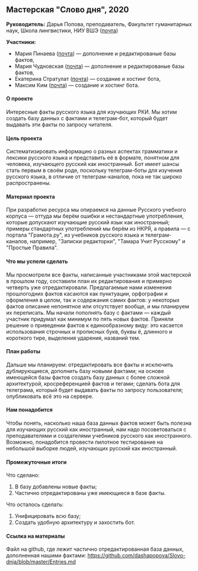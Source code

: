 ## Мастерская "Слово дня", 2020

**Руководитель:** Дарья Попова, преподаватель, Факультет гуманитарных наук, Школа лингвистики, НИУ ВШЭ ([почта](mailto:daschapopowa@gmail.com))

**Участники:**
* Мария Пинаева ([почта](mailto:maxa_ping@mail.ru)) — дополнение и редактированые базы фактов, 
* Мария Чудновская ([почта](mailto:mlc999@list.ru)) — дополнение и редактированые базы фактов,
* Екатерина Стратулат ([почта](mailto:stratulat.ekaterina1999@gmail.com)) — создание и хостинг бота, 
* Максим Ким ([почта](mailto:maxxkim@ya.ru)) — создание и хостинг бота.

#### О проекте

Интересные факты русского языка для изучающих РКИ. Мы хотим создать базу данных с фактами и телеграм-бот, который будет выдавать эти факты по запросу читателя.

#### Цель проекта

Систематизировать информацию о разных аспектах грамматики и лексики русского языка и представить её в формате, понятном для человека, изучающего русский как иностранный. Бот имеет шансы стать первым в своём роде, поскольку телеграм-боты для изучения русского языка, в отличие от телеграм-каналов, пока не так широко распространены.

#### Материал проекта

При разработке ресурса мы опираемся на данные Русского учебного корпуса — оттуда мы берём ошибки и нестандартные употребления, которые допускают изучающие русский язык как иностранный; примеры стандартных употреблений мы берём из НКРЯ, а правила — с портала "Грамота.ру", из учебников русского языка и телеграм-каналов, например, "Записки редакторки", "Тамара Учит Русскому" и "Простые Правила".

#### Что мы успели сделать

Мы просмотрели все факты, написанные участниками этой мастерской в прошлом году, составили план их редактирования и примерно четверть уже отредактировали. Предлагаемые нами изменения прошлогодних фактов касаются как пунктуации, орфографии и оформления в целом, так и содержания самих фактов: у некоторых фактов описание непонятное или отсутствует вообще, и мы планируем их переписать. Мы начали пополнять базу с фактами — каждый участник придумал как минимум по пять новых фактов. Приняли решение о приведении фактов к единообразному виду: это касается использования строчных и прописных букв, буквы ё, длинного и короткого тире, выделения ударения, названий тем.

#### План работы

Дальше мы планируем: отредактировать все факты и исключить дублирующиеся, дополнить базу новыми фактами; на основе имеющейся базы фактов создать базу данных с более сложной архитектурой, кросреференцией фактов и тегами; сделать бота для телеграма, который будет выдавать факты по запросу пользователя; опубликовать всё это на сервере.

#### Нам понадобится

Чтобы понять, насколько наша база данных фактов может быть полезна для изучающих русский как иностранный, нам надо посоветоваться с преподавателями и создателями учебников русского как иностранного. Возможно, понадобится провести пилотное тестирование на небольшой выборке людей, изучающих русский как иностранный.

#### Промежуточные итоги
Что сделано:
1. В базу добавлены новые факты;
2. Частично отредактированы уже имеющиеся в базе факты.

Что осталось сделать:
1. Унифицировать всю базу;
2. Создать удобную архитектуру и захостить бот.

#### Ссылка на материалы

Файл на github, где лежит частично отредактированная база данных, дополненная нашими фактами: https://github.com/dashapopova/Slovo-dnja/blob/master/Entries.md 
